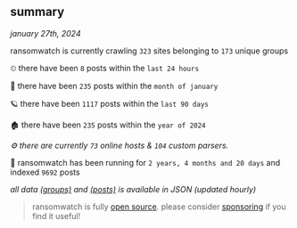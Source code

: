
## summary
_january 27th, 2024_

ransomwatch is currently crawling `323` sites belonging to `173` unique groups

⏲ there have been `8` posts within the `last 24 hours`

🦈 there have been `235` posts within the `month of january`

🪐 there have been `1117` posts within the `last 90 days`

🏚 there have been `235` posts within the `year of 2024`

_⚙️ there are currently `73` online hosts & `104` custom parsers._

🦕 ransomwatch has been running for `2 years, 4 months and 20 days` and indexed `9692` posts

_all data  [(groups)](http://ransomwhat.telemetry.ltd/groups) and [(posts)](http://ransomwhat.telemetry.ltd/posts) is available in JSON (updated hourly)_

> ransomwatch is fully [open source](https://github.com/joshhighet/ransomwatch#ransomwatch--). please consider [sponsoring](https://github.com/sponsors/joshhighet) if you find it useful!
